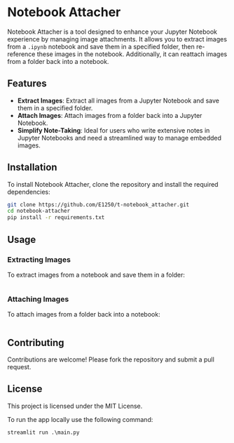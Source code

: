 # Notebook Attacher

Notebook Attacher is a tool designed to enhance your Jupyter Notebook experience by managing image attachments. It allows you to extract images from a `.ipynb` notebook and save them in a specified folder, then re-reference these images in the notebook. Additionally, it can reattach images from a folder back into a notebook.

## Features

- **Extract Images**: Extract all images from a Jupyter Notebook and save them in a specified folder.
- **Attach Images**: Attach images from a folder back into a Jupyter Notebook.
- **Simplify Note-Taking**: Ideal for users who write extensive notes in Jupyter Notebooks and need a streamlined way to manage embedded images.

## Installation

To install Notebook Attacher, clone the repository and install the required dependencies:

```bash
git clone https://github.com/E1250/t-notebook_attacher.git
cd notebook-attacher
pip install -r requirements.txt
```

## Usage

### Extracting Images

To extract images from a notebook and save them in a folder:

```bash

```

### Attaching Images

To attach images from a folder back into a notebook:

```bash

```

## Contributing

Contributions are welcome! Please fork the repository and submit a pull request.

## License

This project is licensed under the MIT License.


To run the app locally use the following command:
```
streamlit run .\main.py
```
